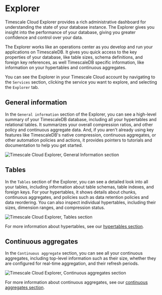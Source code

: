# Explorer
Timescale Cloud Explorer provides a rich administrative dashboard for
understanding the state of your database instance. The Explorer gives you
insight into the performance of your database, giving you greater confidence and
control over your data.

The Explorer works like an operations center as you develop and run your
applications on TimescaleDB. It gives you quick access to the key properties of
your database, like table sizes, schema definitions, and foreign key references,
as well TimescaleDB specific information, like information on your hypertables
and continuous aggregates.

You can see the Explorer in your Timescale Cloud account by navigating to
the `Services` section, clicking the service you want to explore, and selecting
the `Explorer` tab.

## General information
In the `General information` section of the Explorer, you can see a high-level
summary of your TimescaleDB database, including all your hypertables and
relational tables. It summarizes your overall compression ratios, and other
policy and continuous aggregate data. And, if you aren't already using key
features like TimescaleDB's native compression, continuous aggregates, or other
automation policies and actions, it provides pointers to tutorials and
documentation to help you get started.

<img class="main-content__illustration" src="https://s3.amazonaws.com/assets.timescale.com/docs/images/tsc-explorer.png" alt="Timescale Cloud Explorer, General Information section"/>

## Tables
In the `Tables` section of the Explorer, you can see a detailed look into all
your tables, including information about table schemas, table indexes, and
foreign keys. For your hypertables, it shows details about chunks, continuous
aggregates, and policies such as data retention policies and data reordering.
You can also inspect individual hypertables, including their sizes, dimension
ranges, and compression status.

<img class="main-content__illustration" src="https://s3.amazonaws.com/assets.timescale.com/docs/images/tsc-explorer-tables.png" alt="Timescale Cloud Explorer, Tables section"/>

For more information about hypertables, see our
[hypertables section][hypertables].

## Continuous aggregates
In the `Continuous aggregate` section, you can see all your continuous
aggregates, including top-level information such as their size, whether they are
configured for real-time aggregation, and their refresh periods.

<img class="main-content__illustration" src="https://s3.amazonaws.com/assets.timescale.com/docs/images/tsc-explorer-caggs.png" alt="Timescale Cloud Explorer, Continuous aggregates section"/>

For more information about continuous aggregates, see our
[continuous aggregates section][caggs].


[hypertables]: timescaledb/:currentVersion:/how-to-guides/hypertables/
[caggs]: timescaledb/:currentVersion:/how-to-guides/continuous-aggregates/
